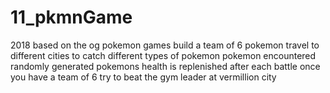 # 11_pkmnGame
2018 based on the og pokemon games
build a team of 6 pokemon
travel to different cities to catch different types of pokemon
pokemon encountered randomly generated
pokemons health is replenished after each battle
once you have a team of 6 try to beat the gym leader at vermillion city
